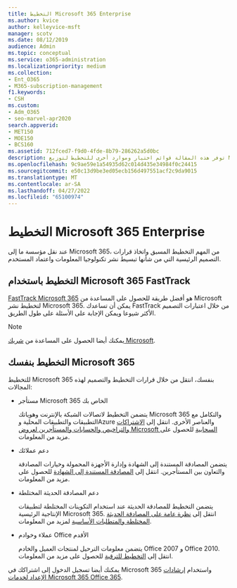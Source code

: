 ```yaml
---
title: التخطيط Microsoft 365 Enterprise
ms.author: kvice
author: kelleyvice-msft
manager: scotv
ms.date: 08/12/2019
audience: Admin
ms.topic: conceptual
ms.service: o365-administration
ms.localizationpriority: medium
ms.collection:
- Ent_O365
- M365-subscription-management
f1.keywords:
- CSH
ms.custom:
- Adm_O365
- seo-marvel-apr2020
search.appverid:
- MET150
- MOE150
- BCS160
ms.assetid: 712fced7-f9d0-4fde-8b79-286262a5d0bc
description: توفر هذه المقالة قوائم اختيار وموارد أخرى للتخطيط لتوزيع Microsoft 365 Enterprise.
ms.openlocfilehash: 9c9ae59e1a54935d62c014d435e34984f0c24415
ms.sourcegitcommit: e50c13d9be3ed05ecb156d497551acf2c9da9015
ms.translationtype: MT
ms.contentlocale: ar-SA
ms.lasthandoff: 04/27/2022
ms.locfileid: "65100974"
---
```

# <a name="plan-for-microsoft-365-enterprise"></a>التخطيط Microsoft 365 Enterprise

عند نقل مؤسسة ما إلى Microsoft 365، من المهم التخطيط المسبق واتخاذ قرارات التصميم الرئيسية التي من شأنها تبسيط نشر تكنولوجيا المعلومات واعتماد المستخدم. 

## <a name="planning-with-microsoft-365-fasttrack"></a>التخطيط باستخدام Microsoft 365 FastTrack

[FastTrack Microsoft 365](https://www.microsoft.com/fasttrack/microsoft-365) هو أفضل طريقة للحصول على المساعدة من Microsoft لتخطيط نشر Microsoft 365. يمكن أن تساعدك FastTrack من خلال اعتبارات التصميم الأكثر شيوعا ويمكن الإجابة على الأسئلة على طول الطريق. 

>[!Note]
>يمكنك أيضا الحصول على المساعدة من [شريك Microsoft](https://www.microsoft.com/solution-providers/home).
>

## <a name="do-it-yourself-planning-for-microsoft-365"></a>التخطيط بنفسك Microsoft 365

للتخطيط Microsoft 365 بنفسك، انتقل من خلال قرارات التخطيط والتصميم لهذه المجالات:

- مستأجر Microsoft 365 الخاص بك

  يتضمن التخطيط لاتصالات الشبكة بالإنترنت وهوياتك Microsoft 365 والتكامل مع التطبيقات والتطبيقات المحلية وAzure والعناصر الأخرى. انتقل إلى [الاشتراكات والتراخيص والحسابات والمستأجرين لعروض Microsoft السحابية](subscriptions-licenses-accounts-and-tenants-for-microsoft-cloud-offerings.md) للحصول على مزيد من المعلومات.

- دعم عملائك

  يتضمن المصادقة المستندة إلى الشهادة وإدارة الأجهزة المحمولة وخيارات المصادقة والتعاون بين المستأجرين. انتقل إلى [المصادقة المستندة إلى الشهادة](microsoft-365-client-support-certificate-based-authentication.md) للحصول على مزيد من المعلومات.

- دعم المصادقة الحديثة المختلطة

  يتضمن التخطيط للمصادقة الحديثة عند استخدام التكوينات المختلطة لتطبيقات الإنتاجية الرئيسية Microsoft 365. انتقل إلى [نظرة عامة على المصادقة الحديثة المختلطة والمتطلبات الأساسية](hybrid-modern-auth-overview.md) لمزيد من المعلومات.

- عملاء وخوادم Office الأقدم

  يتضمن معلومات الترحيل لمنتجات العميل والخادم Office 2007 و Office 2010. انتقل إلى [التخطيط للترقية](plan-upgrade-previous-versions-office.md) للحصول على مزيد من المعلومات.

يمكنك أيضا تسجيل الدخول إلى اشتراكك في Microsoft 365 واستخدام [إرشادات الإعداد لخدمات Microsoft 365 Office 365](setup-guides-for-microsoft-365.md).
